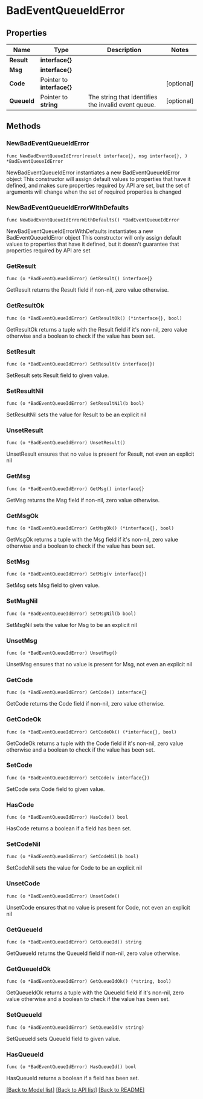 # BadEventQueueIdError

## Properties

Name | Type | Description | Notes
------------ | ------------- | ------------- | -------------
**Result** | **interface{}** |  | 
**Msg** | **interface{}** |  | 
**Code** | Pointer to **interface{}** |  | [optional] 
**QueueId** | Pointer to **string** | The string that identifies the invalid event queue.  | [optional] 

## Methods

### NewBadEventQueueIdError

`func NewBadEventQueueIdError(result interface{}, msg interface{}, ) *BadEventQueueIdError`

NewBadEventQueueIdError instantiates a new BadEventQueueIdError object
This constructor will assign default values to properties that have it defined,
and makes sure properties required by API are set, but the set of arguments
will change when the set of required properties is changed

### NewBadEventQueueIdErrorWithDefaults

`func NewBadEventQueueIdErrorWithDefaults() *BadEventQueueIdError`

NewBadEventQueueIdErrorWithDefaults instantiates a new BadEventQueueIdError object
This constructor will only assign default values to properties that have it defined,
but it doesn't guarantee that properties required by API are set

### GetResult

`func (o *BadEventQueueIdError) GetResult() interface{}`

GetResult returns the Result field if non-nil, zero value otherwise.

### GetResultOk

`func (o *BadEventQueueIdError) GetResultOk() (*interface{}, bool)`

GetResultOk returns a tuple with the Result field if it's non-nil, zero value otherwise
and a boolean to check if the value has been set.

### SetResult

`func (o *BadEventQueueIdError) SetResult(v interface{})`

SetResult sets Result field to given value.


### SetResultNil

`func (o *BadEventQueueIdError) SetResultNil(b bool)`

 SetResultNil sets the value for Result to be an explicit nil

### UnsetResult
`func (o *BadEventQueueIdError) UnsetResult()`

UnsetResult ensures that no value is present for Result, not even an explicit nil
### GetMsg

`func (o *BadEventQueueIdError) GetMsg() interface{}`

GetMsg returns the Msg field if non-nil, zero value otherwise.

### GetMsgOk

`func (o *BadEventQueueIdError) GetMsgOk() (*interface{}, bool)`

GetMsgOk returns a tuple with the Msg field if it's non-nil, zero value otherwise
and a boolean to check if the value has been set.

### SetMsg

`func (o *BadEventQueueIdError) SetMsg(v interface{})`

SetMsg sets Msg field to given value.


### SetMsgNil

`func (o *BadEventQueueIdError) SetMsgNil(b bool)`

 SetMsgNil sets the value for Msg to be an explicit nil

### UnsetMsg
`func (o *BadEventQueueIdError) UnsetMsg()`

UnsetMsg ensures that no value is present for Msg, not even an explicit nil
### GetCode

`func (o *BadEventQueueIdError) GetCode() interface{}`

GetCode returns the Code field if non-nil, zero value otherwise.

### GetCodeOk

`func (o *BadEventQueueIdError) GetCodeOk() (*interface{}, bool)`

GetCodeOk returns a tuple with the Code field if it's non-nil, zero value otherwise
and a boolean to check if the value has been set.

### SetCode

`func (o *BadEventQueueIdError) SetCode(v interface{})`

SetCode sets Code field to given value.

### HasCode

`func (o *BadEventQueueIdError) HasCode() bool`

HasCode returns a boolean if a field has been set.

### SetCodeNil

`func (o *BadEventQueueIdError) SetCodeNil(b bool)`

 SetCodeNil sets the value for Code to be an explicit nil

### UnsetCode
`func (o *BadEventQueueIdError) UnsetCode()`

UnsetCode ensures that no value is present for Code, not even an explicit nil
### GetQueueId

`func (o *BadEventQueueIdError) GetQueueId() string`

GetQueueId returns the QueueId field if non-nil, zero value otherwise.

### GetQueueIdOk

`func (o *BadEventQueueIdError) GetQueueIdOk() (*string, bool)`

GetQueueIdOk returns a tuple with the QueueId field if it's non-nil, zero value otherwise
and a boolean to check if the value has been set.

### SetQueueId

`func (o *BadEventQueueIdError) SetQueueId(v string)`

SetQueueId sets QueueId field to given value.

### HasQueueId

`func (o *BadEventQueueIdError) HasQueueId() bool`

HasQueueId returns a boolean if a field has been set.


[[Back to Model list]](../README.md#documentation-for-models) [[Back to API list]](../README.md#documentation-for-api-endpoints) [[Back to README]](../README.md)



